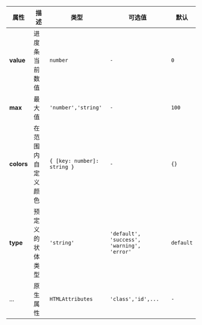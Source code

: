 <playground
  title="默认的"
  name="ex-progress-default"
/>

<playground
  title="类型"
  desc="我们预置了一些不同风格的进度条"
  name="ex-progress-types"
/>

<playground
  title="动态色彩"
  desc="你可以指定进度条在任何范围内的颜色"
  name="ex-progress-colors"
/>

<fe-attributes>
<fe-attributes-title title="Progress Props" />

| 属性       | 描述               | 类型                        | 可选值                                     | 默认      |
| ---------- | ------------------ | --------------------------- | ------------------------------------------ | --------- |
| **value**  | 进度条当前数值     | `number`                    | `-`                                        | `0`       |
| **max**    | 最大值             | `'number','string'`         | `-`                                        | `100`     |
| **colors** | 在范围内自定义颜色 | `{ [key: number]: string }` | `-`                                        | `{}`      |
| **type**   | 预定义的状体类型   | `'string'`                  | `'default', 'success', 'warning', 'error'` | `default` |
| ...        | 原生属性           | `HTMLAttributes`            | `'class','id',...`                         | `-`       |

</fe-attributes>
